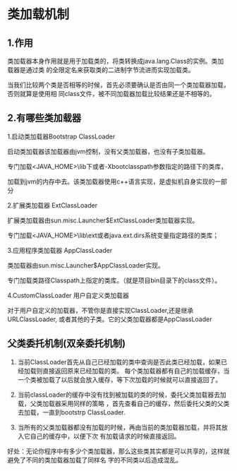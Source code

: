 # 类加载机制

## 1.作用

类加载器本身作用就是用于加载类的，将类转换成java.lang.Class的实例。类加载器是通过类
的全限定名来获取类的二进制字节流进而实现加载类。

当我们比较两个类是否相等的时候，首先必须要确认是否由同一个类加载器加载，否则就算是使用相
同class文件，被不同加载器加载比较结果还是不相等的。

## 2.有哪些类加载器

1.启动类加载器Bootstrap ClassLoader

启动类加载器该加载器由jvm控制，没有父类加载器，也没有子类加载器。

专门加载<JAVA_HOME>\lib下或者-Xbootclasspath参数指定的路径下的类库，

加载到jvm的内存中去。该类加载器使用c++语言实现，是虚拟机自身实现的一部分

2.扩展类加载器 ExtClassLoader

扩展类加载器由sun.misc.Launcher$ExtClassLoader类加载器实现。

专门加载<JAVA_HOME>\lib\ext或者java.ext.dirs系统变量指定路径的类库；


3.应用程序类加载器 AppClassLoader

类加载器由sun.misc.Launcher$AppClassLoader实现。

专门加载类路径Classpath上指定的类库。（就是项目bin目录下的class文件）。

4.CustomClassLoader 用户自定义类加载器

对于用户自定义的加载器，不管你是直接实现ClassLoader,还是继承URLClassLoader,
或者其他的子类。它的父类加载器都是AppClassLoader

## 父类委托机制(双亲委托机制)

1.  当前ClassLoader首先从自己已经加载的类中查询是否此类已经加载，如果已经加载则直接返回原来已经加载的类。
每个类加载器都有自己的加载缓存，当一个类被加载了以后就会放入缓存，等下次加载的时候就可以直接返回了。

2.  当前classLoader的缓存中没有找到被加载的类的时候，委托父类加载器去加载，父类加载器采用同样的策略
，首先查看自己的缓存，然后委托父类的父类去加载，一直到bootstrp ClassLoader.

3.  当所有的父类加载器都没有加载的时候，再由当前的类加载器加载，并将其放入它自己的缓存中，以便下次
有加载请求的时候直接返回。


好处：无论你程序中有多少个类加载器，那么这些类其实都是可以共享的，这样就避免了不同的类加载器加载了同样名
字的不同类以后造成混乱。




